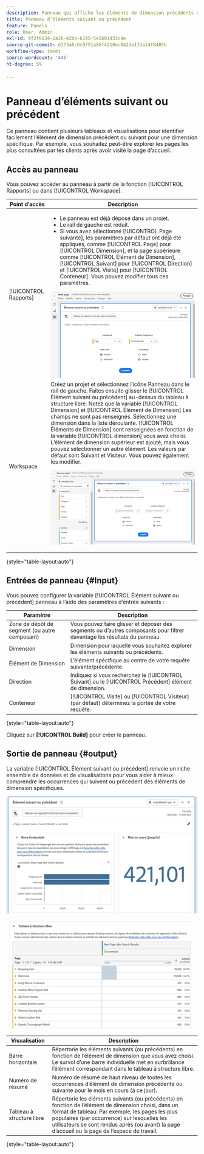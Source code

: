 ```yaml
---
description: Panneau qui affiche les éléments de dimension précédents ou suivants pour une dimension spécifique.
title: Panneau d’éléments suivant ou précédent
feature: Panels
role: User, Admin
exl-id: 9f2f8134-2a38-42bb-b195-5e5601d33c4e
source-git-commit: d173a6c6c9751a86f4218ec842da17da14f8485b
workflow-type: tm+mt
source-wordcount: '445'
ht-degree: 5%

---
```


# Panneau d’éléments suivant ou précédent

Ce panneau contient plusieurs tableaux et visualisations pour identifier facilement l’élément de dimension précédent ou suivant pour une dimension spécifique. Par exemple, vous souhaitez peut-être explorer les pages les plus consultées par les clients après avoir visité la page d’accueil.

## Accès au panneau

Vous pouvez accéder au panneau à partir de la fonction [!UICONTROL Rapports] ou dans [!UICONTROL Workspace].

| Point d’accès | Description |
| --- | --- |
| [!UICONTROL Rapports] | <ul><li>Le panneau est déjà déposé dans un projet.</li><li>Le rail de gauche est réduit.</li><li>Si vous avez sélectionné [!UICONTROL Page suivante], les paramètres par défaut ont déjà été appliqués, comme [!UICONTROL Page] pour [!UICONTROL Dimension], et la page supérieure comme [!UICONTROL Élément de Dimension], [!UICONTROL Suivant] pour [!UICONTROL Direction] et [!UICONTROL Visite] pour [!UICONTROL Conteneur]. Vous pouvez modifier tous ces paramètres.</li></ul>![Panneau Suivant/Précédent](assets/next-previous.png) |
| Workspace | Créez un projet et sélectionnez l’icône Panneau dans le rail de gauche. Faites ensuite glisser le [!UICONTROL Élément suivant ou précédent] au-dessus du tableau à structure libre. Notez que la variable [!UICONTROL Dimension] et [!UICONTROL Élément de Dimension] Les champs ne sont pas renseignés. Sélectionnez une dimension dans la liste déroulante. [!UICONTROL Éléments de Dimension] sont renseignées en fonction de la variable [!UICONTROL dimension] vous avez choisi. L’élément de dimension supérieur est ajouté, mais vous pouvez sélectionner un autre élément. Les valeurs par défaut sont Suivant et Visiteur. Vous pouvez également les modifier.<p>![Panneau Suivant/Précédent](assets/next-previous2.png) |

{style="table-layout:auto"}

## Entrées de panneau {#Input}

Vous pouvez configurer la variable [!UICONTROL Élément suivant ou précédent] panneau à l’aide des paramètres d’entrée suivants :

| Paramètre | Description |
| --- | --- |
| Zone de dépôt de segment (ou autre composant) | Vous pouvez faire glisser et déposer des segments ou d’autres composants pour filtrer davantage les résultats du panneau. |
| Dimension | Dimension pour laquelle vous souhaitez explorer les éléments suivants ou précédents. |
| Élément de Dimension | L’élément spécifique au centre de votre requête suivante/précédente. |
| Direction | Indiquez si vous recherchez le [!UICONTROL Suivant] ou le [!UICONTROL Précédent] élément de dimension. |
| Conteneur | [!UICONTROL Visite] ou [!UICONTROL Visiteur] (par défaut) déterminez la portée de votre requête. |

{style="table-layout:auto"}

Cliquez sur **[!UICONTROL Build]** pour créer le panneau.

## Sortie de panneau {#output}

La variable [!UICONTROL Élément suivant ou précédent] renvoie un riche ensemble de données et de visualisations pour vous aider à mieux comprendre les occurrences qui suivent ou précèdent des éléments de dimension spécifiques.

![Sortie de panneau suivante/précédente](assets/next-previous-output.png)

![Sortie de panneau suivante/précédente](assets/next-previous-output2.png)

| Visualisation | Description |
| --- | --- |
| Barre horizontale | Répertorie les éléments suivants (ou précédents) en fonction de l’élément de dimension que vous avez choisi. Le survol d’une barre individuelle met en surbrillance l’élément correspondant dans le tableau à structure libre. |
| Numéro de résumé | Numéro de résumé de haut niveau de toutes les occurrences d’élément de dimension précédente ou suivante pour le mois en cours (à ce jour). |
| Tableau à structure libre | Répertorie les éléments suivants (ou précédents) en fonction de l’élément de dimension choisi, dans un format de tableau. Par exemple, les pages les plus populaires (par occurrence) sur lesquelles les utilisateurs se sont rendus après (ou avant) la page d’accueil ou la page de l’espace de travail. |

{style="table-layout:auto"}
